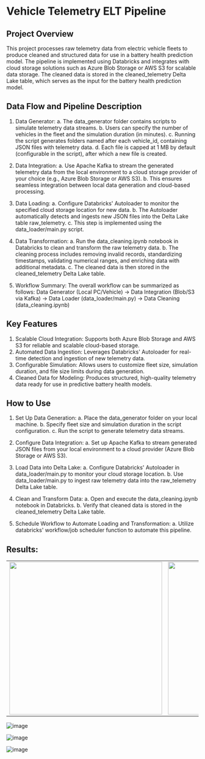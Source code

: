 # Vehicle Telemetry ELT Pipeline

## Project Overview
This project processes raw telemetry data from electric vehicle fleets to produce cleaned and structured data for use in a battery health prediction model. The pipeline is implemented using Databricks and integrates with cloud storage solutions such as Azure Blob Storage or AWS S3 for scalable data storage. The cleaned data is stored in the cleaned_telemetry Delta Lake table, which serves as the input for the battery health prediction model.

## Data Flow and Pipeline Description
1. Data Generator:
   a. The data_generator folder contains scripts to simulate telemetry data streams.
   b. Users can specify the number of vehicles in the fleet and the simulation duration (in minutes).
   c. Running the script generates folders named after each vehicle_id, containing JSON files with telemetry data.
   d. Each file is capped at 1 MB by default (configurable in the script), after which a new file is created.

2. Data Integration:
   a. Use Apache Kafka to stream the generated telemetry data from the local environment to a cloud storage provider of your choice (e.g., Azure Blob Storage or AWS S3).
   b. This ensures seamless integration between local data generation and cloud-based processing.

3. Data Loading:
   a. Configure Databricks' Autoloader to monitor the specified cloud storage location for new data.
   b. The Autoloader automatically detects and ingests new JSON files into the Delta Lake table raw_telemetry.
   c. This step is implemented using the data_loader/main.py script.
   
4. Data Transformation:
   a. Run the data_cleaning.ipynb notebook in Databricks to clean and transform the raw telemetry data.
   b. The cleaning process includes removing invalid records, standardizing timestamps, validating numerical ranges, and enriching data with additional metadata.
   c. The cleaned data is then stored in the cleaned_telemetry Delta Lake table.

5. Workflow Summary:
   The overall workflow can be summarized as follows:
         Data Generator (Local PC/Vehicle) -> Data Integration (Blob/S3 via Kafka) -> Data Loader (data_loader/main.py) -> Data Cleaning (data_cleaning.ipynb)

## Key Features
1. Scalable Cloud Integration: Supports both Azure Blob Storage and AWS S3 for reliable and scalable cloud-based storage.
2. Automated Data Ingestion: Leverages Databricks' Autoloader for real-time detection and ingestion of new telemetry data.
3. Configurable Simulation: Allows users to customize fleet size, simulation duration, and file size limits during data generation.
4. Cleaned Data for Modeling: Produces structured, high-quality telemetry data ready for use in predictive battery health models.

## How to Use
1. Set Up Data Generation:
  a. Place the data_generator folder on your local machine.
  b. Specify fleet size and simulation duration in the script configuration.
  c. Run the script to generate telemetry data streams.

2. Configure Data Integration:
  a. Set up Apache Kafka to stream generated JSON files from your local environment to a cloud provider (Azure Blob Storage or AWS S3).

3. Load Data into Delta Lake:
  a. Configure Databricks' Autoloader in data_loader/main.py to monitor your cloud storage location.
  b. Use data_loader/main.py to ingest raw telemetry data into the raw_telemetry Delta Lake table.

4. Clean and Transform Data:
  a. Open and execute the data_cleaning.ipynb notebook in Databricks.
  b. Verify that cleaned data is stored in the cleaned_telemetry Delta Lake table.

5. Schedule Workflow to Automate Loading and Transformation:
  a. Utilize databricks' workflow/job scheduler function to automate this pipeline. 

## Results:
<table>
  <tr>
    <td><img src="https://github.com/user-attachments/assets/b74b1dd1-f214-45eb-8106-2514b7bb9604" width="400"/></td>
    <td><img src="https://github.com/user-attachments/assets/13becb63-987f-40ef-8a70-85a147a99608" width="400"/></td>
  </tr>
</table>

![image](https://github.com/user-attachments/assets/78b57594-9a1d-480f-94e7-6d9a06fcecfb)

![image](https://github.com/user-attachments/assets/7e7d6af3-54a3-45d2-986d-04d43d0aaa5e)

![image](https://github.com/user-attachments/assets/c6e515de-cf3a-4e25-b849-50facdac9597)
